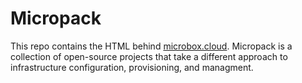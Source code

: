 # Micropack

This repo contains the HTML behind [microbox.cloud](http://microbox.cloud). Micropack is a collection of open-source projects that take a different approach to infrastructure configuration, provisioning, and managment.
